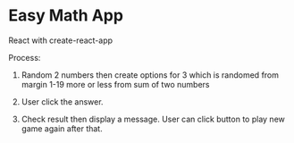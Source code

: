 # Easy Math App

React with create-react-app

Process:

1. Random 2 numbers then create options for 3 which is randomed from margin 1-19 more or less from sum of two numbers


2. User click the answer. 

3. Check result then display a message. User can click button to play new game again after that.





